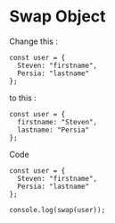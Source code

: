 # Swap Object

Change this :

```
const user = {
  Steven: "firstname",
  Persia: "lastname"
};
```

to this :

```
const user = {
  firstname: "Steven",
  lastname: "Persia"
};
```

Code

```
const user = {
  Steven: "firstname",
  Persia: "lastname"
};

console.log(swap(user));
```
